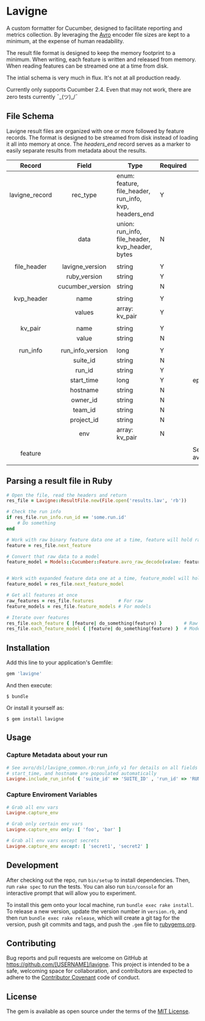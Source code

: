 # Lavigne

A custom formatter for Cucumber, designed to facilitate reporting and metrics collection.  By leveraging the [Avro](https://rubygems.org/gems/avro/versions/1.8.1) encoder file sizes are kept to a minimum, at the expense of human readability.

The result file format is designed to keep the memory footprint to a minimum. When writing, each feature is written and released from memory.  When reading features can be streamed one at a time from disk.

The intial schema is very much in flux.  It's not at all production ready.

Currently only supports Cucumber 2.4.
Even that may not work, there are zero tests currently ¯\_(ツ)_/¯

## File Schema
Lavigne result files are organized with one or more followed by feature records. The format is designed to be streamed from disk instead of loading it all into memory at once.  The *headers_end* record serves as a marker to easily separate results from metadata about the results.

|   __Record__   |     __Field__    | __Type__                                                 | __Required__ | __Notes__                                     |
|:--------------:|:----------------:|----------------------------------------------------------|--------------|-----------------------------------------------|
| lavigne_record | rec_type         | enum: feature, file_header, run_info,  kvp,  headers_end |       Y      |                                               |
|                | data             | union: run_info, file_header, kvp_header, bytes          |       N      |                                               |
|                |                  |                                                          |              |                                               |
| file_header    | lavigne_version  | string                                                   |       Y      |                                               |
|                | ruby_version     | string                                                   |       Y      |                                               |
|                | cucumber_version | string                                                   |       N      |                                               |
|                |                  |                                                          |              |                                               |
| kvp_header     | name             | string                                                   |       Y      |                                               |
|                | values           | array: kv_pair                                           |       Y      |                                               |
|                |                  |                                                          |              |                                               |
| kv_pair        | name             | string                                                   |       Y      |                                               |
|                | value            | string                                                   |       N      |                                               |
|                |                  |                                                          |              |                                               |
| run_info       | run_info_version | long                                                     | Y            |                                               |
|                | suite_id         | string                                                   | N            |                                               |
|                | run_id           | string                                                   | Y            |                                               |
|                | start_time       | long                                                     | Y            | epoch time                                    |
|                | hostname         | string                                                   | N            |                                               |
|                | owner_id         | string                                                   | N            |                                               |
|                | team_id          | string                                                   | N            |                                               |
|                | project_id       | string                                                   | N            |                                               |
|                | env              | array: kv_pair                                           | N            |                                               |
|                |                  |                                                          |              |                                               |
| feature        |                  |                                                          |              | See: avro/dsl/com/lavigne/cucumber/feature.rb |
|                |                  |                                                          |              |                                               |


## Parsing a result file in Ruby
```ruby
# Open the file, read the headers and return
res_file = Lavigne::ResultFile.new(File.open('results.lav', 'rb'))

# Check the run info
if res_file.run_info.run_id == 'some.run.id'
	# Do something
end

# Work with raw binary feature data one at a time, feature will hold raw avro data
feature = res_file.next_feature

# Convert that raw data to a model
feature_model = Models::Cucumber::Feature.avro_raw_decode(value: feature)


# Work with expanded feature data one at a time, feature_model will hold a decoded feature
feature_model = res_file.next_feature_model

# Get all features at once
raw_features = res_file.features         # For raw
feature_models = res_file.feature_models # For models

# Iterate over features
res_file.each_feature { |feature| do_something(feature) }        # Raw
res_file.each_feature_model { |feature| do_something(feature) }  # Models
```



## Installation

Add this line to your application's Gemfile:

```ruby
gem 'lavigne'
```

And then execute:

    $ bundle

Or install it yourself as:

    $ gem install lavigne

## Usage

### Capture Metadata about your run
```ruby
# See avro/dsl/lavigne_common.rb:run_info_v1 for details on all fields
# start_time, and hostname are popoulated automatically
Lavigne.include_run_info( { 'suite_id' => 'SUITE_ID' , 'run_id' => 'RUN_ID' })

```

### Capture Enviroment Variables
```ruby
# Grab all env vars
Lavigne.capture_env

# Grab only certain env vars
Lavigne.capture_env only: [ 'foo', 'bar' ]

# Grab all env vars except secrets
Lavigne.capture_env except: [ 'secret1', 'secret2' ]
```


## Development

After checking out the repo, run `bin/setup` to install dependencies. Then, run `rake spec` to run the tests. You can also run `bin/console` for an interactive prompt that will allow you to experiment.

To install this gem onto your local machine, run `bundle exec rake install`. To release a new version, update the version number in `version.rb`, and then run `bundle exec rake release`, which will create a git tag for the version, push git commits and tags, and push the `.gem` file to [rubygems.org](https://rubygems.org).

## Contributing

Bug reports and pull requests are welcome on GitHub at https://github.com/[USERNAME]/lavigne. This project is intended to be a safe, welcoming space for collaboration, and contributors are expected to adhere to the [Contributor Covenant](http://contributor-covenant.org) code of conduct.


## License

The gem is available as open source under the terms of the [MIT License](http://opensource.org/licenses/MIT).


